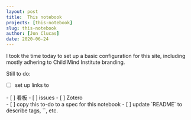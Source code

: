 ```yaml
---
layout: post
title:  This notebook
projects: [this-notebook]
slug: this-notebook
author: [Jon Clucas]
date: 2020-06-24
---
```


I took the time today to set up a basic configuration for this site, including mostly adhering to Child Mind Institute branding.

<!--more-->

Still to do: 

- [ ] set up links to
<div class="nested-task-list" markdown="1">
- [ ] 看板
- [ ] issues
- [ ] Zotero
</div>
- [ ] copy this to-do to a spec for this notebook
- [ ] update `README` to describe tags, `<!--more-->`, etc.